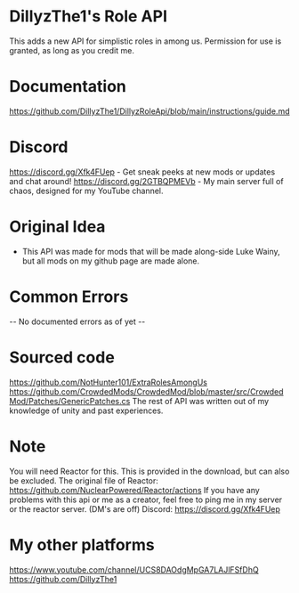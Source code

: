 # DillyzThe1's Role API
This adds a new API for simplistic roles in among us.
Permission for use is granted, as long as you credit me.

# Documentation
https://github.com/DillyzThe1/DillyzRoleApi/blob/main/instructions/guide.md

# Discord
https://discord.gg/Xfk4FUep - Get sneak peeks at new mods or updates and chat around!
https://discord.gg/2GTBQPMEVb - My main server full of chaos, designed for my YouTube channel.

# Original Idea
- This API was made for mods that will be made along-side Luke Wainy, but all mods on my github page are made alone.

# Common Errors
-- No documented errors as of yet --

# Sourced code
https://github.com/NotHunter101/ExtraRolesAmongUs
https://github.com/CrowdedMods/CrowdedMod/blob/master/src/CrowdedMod/Patches/GenericPatches.cs
The rest of API was written out of my knowledge of unity and past experiences.

# Note
You will need Reactor for this. This is provided in the download, but can also be excluded.
The original file of Reactor: https://github.com/NuclearPowered/Reactor/actions
If you have any problems with this api or me as a creator, feel free to ping me in my server or the reactor server. (DM's are off)
Discord: https://discord.gg/Xfk4FUep

# My other platforms
https://www.youtube.com/channel/UCS8DAOdgMpGA7LAJlFSfDhQ
https://github.com/DillyzThe1
